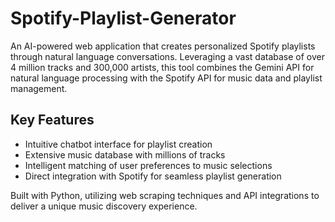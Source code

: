# Spotify-Playlist-Generator

An AI-powered web application that creates personalized Spotify playlists through natural language conversations. Leveraging a vast database of over 4 million tracks and 300,000 artists, this tool combines the Gemini API for natural language processing with the Spotify API for music data and playlist management.

## Key Features
- Intuitive chatbot interface for playlist creation
- Extensive music database with millions of tracks
- Intelligent matching of user preferences to music selections
- Direct integration with Spotify for seamless playlist generation

Built with Python, utilizing web scraping techniques and API integrations to deliver a unique music discovery experience.
